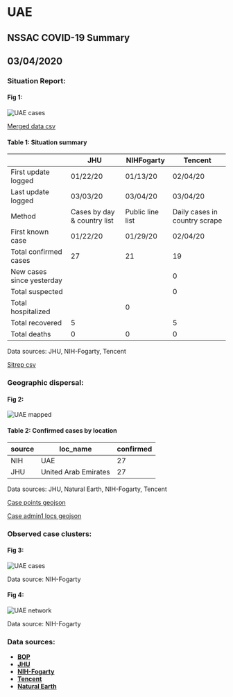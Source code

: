 # UAE
## NSSAC COVID-19 Summary
## 03/04/2020



### Situation Report:
#### Fig 1:
![UAE cases](../merged_histories/UAE_merged_histories.png)

[Merged data csv](https://github.com/SchlittDataSci/SchlittDataSci.github.io/blob/master/data/tables/UAE_merged_daily.csv)

#### Table 1: Situation summary


|                           | JHU                         | NIHFogarty       | Tencent                       |
|---------------------------|-----------------------------|------------------|-------------------------------|
| First update logged       | 01/22/20                    | 01/13/20         | 02/04/20                      |
| Last update logged        | 03/03/20                    | 03/04/20         | 03/04/20                      |
| Method                    | Cases by day & country list | Public line list | Daily cases in country scrape |
| First known case          | 01/22/20                    | 01/29/20         | 02/04/20                      |
| Total confirmed cases     | 27                          | 21               | 19                            |
| New cases since yesterday |                             |                  | 0                             |
| Total suspected           |                             |                  | 0                             |
| Total hospitalized        |                             | 0                |                               |
| Total recovered           | 5                           |                  | 5                             |
| Total deaths              | 0                           | 0                | 0                             |

Data sources: JHU, NIH-Fogarty, Tencent


[Sitrep csv](https://github.com/SchlittDataSci/SchlittDataSci.github.io/blob/master/data/tables/UAE_sitrep.csv)

### Geographic dispersal:
#### Fig 2:
![UAE mapped](../case_locs/UAE_case_locs.png)

#### Table 2: Confirmed cases by location


| source   | loc_name             |   confirmed |
|----------|----------------------|-------------|
| NIH      | UAE                  |          27 |
| JHU      | United Arab Emirates |          27 |

Data sources: JHU, Natural Earth, NIH-Fogarty, Tencent


[Case points geojson](https://github.com/SchlittDataSci/SchlittDataSci.github.io/blob/master/data/shapes/UAE_case_locs.geojson)

[Case admin1 locs geojson](https://github.com/SchlittDataSci/SchlittDataSci.github.io/blob/master/data/shapes/UAE_admin1_locs.geojson)

### Observed case clusters:
#### Fig 3:
![UAE cases](../cluster_analysis/UAE_imported_cases_NIHFogarty.png)



Data source: NIH-Fogarty


#### Fig 4:
![UAE network](../autochthonous_networks/UAE_network.png)



Data source: NIH-Fogarty


### Data sources:
* **[BOP](https://github.com/beoutbreakprepared/nCoV2019)**
* **[JHU](https://github.com/CSSEGISandData/COVID-19)** 
* **[NIH-Fogarty](https://docs.google.com/spreadsheets/d/1jS24DjSPVWa4iuxuD4OAXrE3QeI8c9BC1hSlqr-NMiU/edit#gid=1187587451)** 
* **[Tencent](https://news.qq.com/zt2020/page/feiyan.htm)**
* **[Natural Earth](https://www.naturalearthdata.com/forums/forum/natural-earth-map-data/cultural-vectors/admin-1-states-provinces-and-their-boundaries/)**

<!-- Global site tag (gtag.js) - Google Analytics -->
<script async src="https://www.googletagmanager.com/gtag/js?id=UA-158816269-1"></script>
<script>
  window.dataLayer = window.dataLayer || [];
  function gtag(){dataLayer.push(arguments);}
  gtag('js', new Date());

  gtag('config', 'UA-158816269-1');
</script>